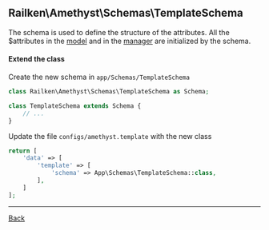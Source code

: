 ## Railken\Amethyst\Schemas\TemplateSchema

The schema is used to define the structure of the attributes. All the $attributes in the [model](model.md) and in the [manager](manager.md) are initialized by the schema.

#### Extend the class

Create the new schema in `app/Schemas/TemplateSchema`
```php
class Railken\Amethyst\Schemas\TemplateSchema as Schema;

class TemplateSchema extends Schema {
	// ...
}
```
Update the file `configs/amethyst.template` with the new class
```php
return [
    'data' => [
        'template' => [
            'schema' => App\Schemas\TemplateSchema::class,
        ],
    ]
];
```

---
[Back](index.md)